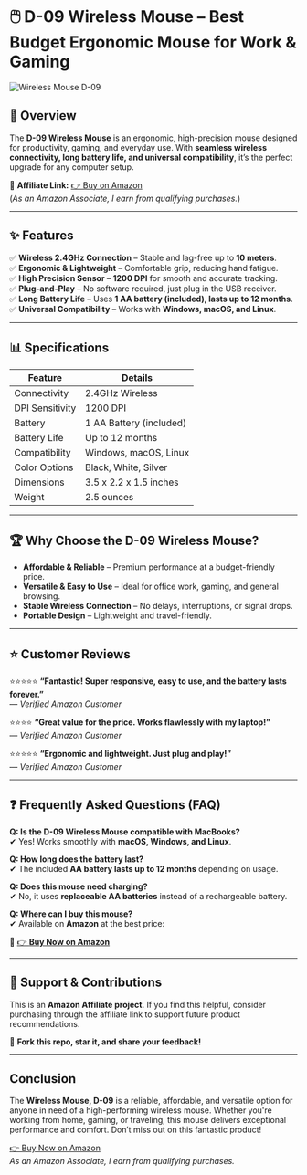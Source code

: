 # 🖱️ D-09 Wireless Mouse – Best Budget Ergonomic Mouse for Work & Gaming 

![Wireless Mouse D-09](https://ke.jumia.is/unsafe/fit-in/500x500/filters:fill(white)/product/48/0520592/1.jpg?2894)  

## 📌 Overview  
The **D-09 Wireless Mouse** is an ergonomic, high-precision mouse designed for productivity, gaming, and everyday use. With **seamless wireless connectivity, long battery life, and universal compatibility**, it’s the perfect upgrade for any computer setup.  

🔗 **Affiliate Link:** [👉 Buy on Amazon](https://amzn.to/4hdeQ0R)  
(*As an Amazon Associate, I earn from qualifying purchases.*)  

---

## ✨ Features  
✅ **Wireless 2.4GHz Connection** – Stable and lag-free up to **10 meters**.  
✅ **Ergonomic & Lightweight** – Comfortable grip, reducing hand fatigue.  
✅ **High Precision Sensor** – **1200 DPI** for smooth and accurate tracking.  
✅ **Plug-and-Play** – No software required, just plug in the USB receiver.  
✅ **Long Battery Life** – Uses **1 AA battery (included), lasts up to 12 months**.  
✅ **Universal Compatibility** – Works with **Windows, macOS, and Linux**.  

---

## 📊 Specifications  
| Feature          | Details                           |  
|-----------------|----------------------------------|  
| Connectivity    | 2.4GHz Wireless                  |  
| DPI Sensitivity | 1200 DPI                         |  
| Battery        | 1 AA Battery (included)          |  
| Battery Life    | Up to 12 months                  |  
| Compatibility   | Windows, macOS, Linux            |  
| Color Options   | Black, White, Silver             |  
| Dimensions      | 3.5 x 2.2 x 1.5 inches           |  
| Weight         | 2.5 ounces                        |  

---

## 🏆 Why Choose the D-09 Wireless Mouse?  
- **Affordable & Reliable** – Premium performance at a budget-friendly price.  
- **Versatile & Easy to Use** – Ideal for office work, gaming, and general browsing.  
- **Stable Wireless Connection** – No delays, interruptions, or signal drops.  
- **Portable Design** – Lightweight and travel-friendly.  

---

## ⭐ Customer Reviews  
⭐️⭐️⭐️⭐️⭐️ **“Fantastic! Super responsive, easy to use, and the battery lasts forever.”**  
— *Verified Amazon Customer*  

⭐️⭐️⭐️⭐️ **“Great value for the price. Works flawlessly with my laptop!”**  
— *Verified Amazon Customer*  

⭐️⭐️⭐️⭐️⭐️ **“Ergonomic and lightweight. Just plug and play!”**  
— *Verified Amazon Customer*  

---

## ❓ Frequently Asked Questions (FAQ)  

**Q: Is the D-09 Wireless Mouse compatible with MacBooks?**  
✔ Yes! Works smoothly with **macOS, Windows, and Linux**.  

**Q: How long does the battery last?**  
✔ The included **AA battery lasts up to 12 months** depending on usage.  

**Q: Does this mouse need charging?**  
✔ No, it uses **replaceable AA batteries** instead of a rechargeable battery.  

**Q: Where can I buy this mouse?**  
✔ Available on **Amazon** at the best price:  

🔗 [👉 **Buy Now on Amazon**](https://amzn.to/4hdeQ0R)  

---

## 📢 Support & Contributions  
This is an **Amazon Affiliate project**. If you find this helpful, consider purchasing through the affiliate link to support future product recommendations.  

🚀 **Fork this repo, star it, and share your feedback!**  

--- 

## Conclusion
The **Wireless Mouse, D-09** is a reliable, affordable, and versatile option for anyone in need of a high-performing wireless mouse. Whether you're working from home, gaming, or traveling, this mouse delivers exceptional performance and comfort. Don’t miss out on this fantastic product!

[👉 Buy Now on Amazon](https://amzn.to/43Q49hy)  
*As an Amazon Associate, I earn from qualifying purchases.*